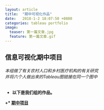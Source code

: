 ```yaml
---
layout: article
title:  "期中可视化作品"
date:   2018-1-2 18:07:50 +0800
categories: tableau portfolio
image:
  teaser: 第一篇文章.jpg
  feature: 第一篇文章.gif
---
```

## 信息可视化期中项目

###### 本组做了有关农村人口和乡村医疗机构的有关研究<br>并将六个人做出来的Tableau图链接在同一个图中<b>
 + 以下是我们组的作品。
 
+* [期中项目](https://gigiily000.github.io/infovis/qizhong/example.html)
